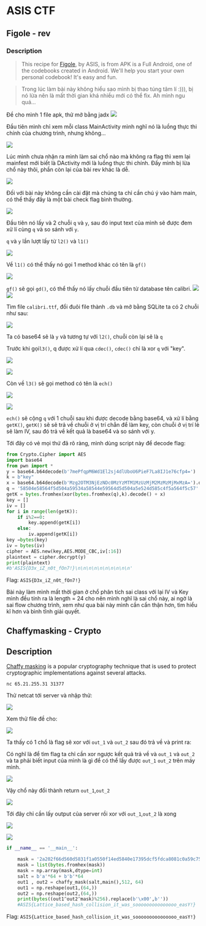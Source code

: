 # ASIS CTF

## Figole - rev
### Description
>This recipe for [Figole](https://asisctf.com/tasks/figole.apk_2b2eb4b66298cf8b30bf75115796d26fc10bcf27.txz), by ASIS, is from APK is a Full Android, one of the codebooks created in Android. We'll help you start your own personal codebook! It's easy and fun.

> Trong lúc làm bài này không hiểu sao mình bị thao túng tâm lí :))), bị nó lừa nên là mất thời gian khá nhiều mới có thể fix. Ah mình ngu quá...

Đề cho mình 1 file apk, thử mở bằng jadx
![](https://i.imgur.com/Sa4RrtX.png)

Đầu tiên mình chỉ xem mỗi class MainActivity mình nghĩ nó là luồng thực thi chính của chương trình, nhưng không...

![](https://i.imgur.com/inj3BLJ.png)

Lúc mình chưa nhận ra mình làm sai chổ nào mà không ra flag thì xem lại mainfest mới biết là DActivity mới là luồng thực thi chính. Đấy mình bị lừa chổ này thôi, phần còn lại của bài rev khác là dễ.

![](https://i.imgur.com/t17VruY.png)

Đối với bài này không cần cài đặt mà chúng ta chỉ cần chú ý vào hàm main, có thể thấy đây là một bài check flag bình thường.

![](https://i.imgur.com/FQFW5Cj.png)

Đầu tiên nó lấy và 2 chuỗi `q` và `y`, sau đó input text của mình sẽ được đem xử lí cùng `q` và so sánh với `y`.

`q` và `y` lần lượt lấy từ `l2()` và `l1()`

![](https://i.imgur.com/B7jMMvf.png)

Về `l1()` có thể thấy nó gọi 1 method khác có tên là `gf()`

![](https://i.imgur.com/xRPyKTR.png)

`gf()` sẽ gọi `gd()`, có thể thấy nó lấy chuỗi đầu tiên từ database tên calibri.
![](https://i.imgur.com/qNbJK6D.png)
![](https://i.imgur.com/qM7CObh.png)

Tìm file `calibri.ttf`, đổi đuôi file thành `.db` và mở bằng SQLite ta có 2 chuỗi như sau:

![](https://i.imgur.com/8DlD8vd.png)

Ta có base64 sẽ là `y` và tương tự với `l2()`, chuỗi còn lại sẽ là `q`

Trước khi gọi`l3()`, q được xử lí qua `cdec()`, `cdec()` chỉ là xor `q` với "key".

![](https://i.imgur.com/IJaT54x.png)

![](https://i.imgur.com/AzIwJhu.png)

Còn về `l3()` sẽ gọi method có tên là `ech()`

![](https://i.imgur.com/HC04O3n.png)

![](https://i.imgur.com/9wjoBeZ.png)

`ech()` sẽ cộng `q` với 1 chuỗi sau khi được decode bằng base64, và xử lí bằng `getK()`, `getK()` sẽ sẽ trả về chuỗi ở vị trí chẳn để làm key, còn chuỗi ở vị trí lẻ sẽ làm IV, sau đó trả về kết quả là base64 và so sánh với y.

Tới đây có vẻ mọi thứ đã rõ ràng, mình dùng script này để decode flag:

```python
from Crypto.Cipher import AES
import base64
from pwn import *
y = base64.b64decode(b'7mePfqpM6Wd1El2sj4dlUboU6PieF7La8IJ1e76cfp4=')
k = b"key"
x = base64.b64decode(b'Mzg2OTM3NjEzNDc0MzYzMTM1MzUzMjM2MzMzMjMxMzA=').decode()
q = '58504e58564f5d504a59534a58544e59564d5d504a5e524d585c4f5a564f5c57'
getK = bytes.fromhex(xor(bytes.fromhex(q),k).decode() + x)
key = []
iv = []
for i in range(len(getK)):
    if i%2==0:
        key.append(getK[i])
    else:
        iv.append(getK[i])
key =bytes(key)
iv = bytes(iv)
cipher = AES.new(key,AES.MODE_CBC,iv[:16])
plaintext = cipher.decrypt(y)
print(plaintext)
#b'ASIS{D3x_iZ_n0t_fOn7!}\n\n\n\n\n\n\n\n\n\n'
```
Flag: `ASIS{D3x_iZ_n0t_fOn7!}`

Bài này làm mình mất thời gian ở chổ phân tích sai class với lại IV và Key  mình đều tính ra là length = 24 cho nên mình nghĩ là sai chổ này, ai ngờ là sai flow chương trình, xem như qua bài này mình cần cẩn thận hơn, tìm hiểu kĩ hơn và bình tĩnh giải quyết.

## Chaffymasking - Crypto

## Description

[Chaffy masking](https://asisctf.com/tasks/chaffymasking_ee328d22852581d833c4792c61b8735ae140d81b.txz) is a popular cryptography technique that is used to protect cryptographic implementations against several attacks.

    nc 65.21.255.31 31377

Thử netcat tới server và nhập thử:

![](https://i.imgur.com/cUmfmuV.png)

Xem thử file đề cho:

![](https://i.imgur.com/WXxpnDz.png)

Ta thấy có 1 chổ là flag sẽ xor với `out_1` và `out_2` sau đó trả về và print ra:

Có nghĩ là để tìm flag ta chỉ cần xor ngược kết quả trả về và `out_1` và `out_2` và ta phải biết input của mình là gì để có thể lấy được `out_1` `out_2` trên máy mình.

![](https://i.imgur.com/qg3hzDg.png)

Vậy chổ này đổi thành return `out_1`,`out_2`

![](https://i.imgur.com/DwlInXi.png)

Tới đây chỉ cần lấy output của server rồi xor với `out_1`,`out_2` là xong

![](https://i.imgur.com/GSQefld.png)

![](https://i.imgur.com/mn2Cfpl.png)
```python
if __name__ == '__main__':

	mask = '2a202f66d560d5831f1a0550f14ed5840e17395dcf5fdca8081c0a59c75fdd98052c0f41f15bd5843400095ac143db98041c095ac143db98042c0354dd75958a'
	mask = list(bytes.fromhex(mask))
	mask = np.array(mask,dtype=int)
	salt = b'a'*64 + b'b'*64
	out1 , out2 = chaffy_mask(salt,main(),512, 64)
	out1 = np.reshape(out1,(64,))
	out2 = np.reshape(out2,(64,))
	print(bytes((out1^out2^mask)%256).replace(b'\x00',b''))
    #ASIS{Lattice_based_hash_collision_it_was_sooooooooooooooo_easY!}
```

Flag: `ASIS{Lattice_based_hash_collision_it_was_sooooooooooooooo_easY!}`
